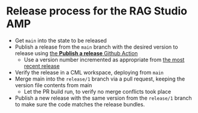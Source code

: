 # Release process for the RAG Studio AMP

* Get `main` into the state to be released
* Publish a release from the `main` branch with the desired version to release using [the **Publish a release** Github Action](https://github.com/cloudera/CML_AMP_RAG_Studio/actions/workflows/publish_release.yml)
  * Use a version number incremented as appropriate from [the most recent release](https://github.com/cloudera/CML_AMP_RAG_Studio/releases)
* Verify the release in a CML workspace, deploying from `main`
* Merge main into the `release/1` branch via a pull request, keeping the version file contents from main
  * Let the PR build run, to verify no merge conflicts took place
* Publish a new release with the same version from the `release/1` branch to make sure the code matches the release bundles.
